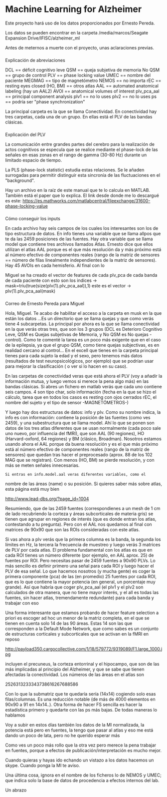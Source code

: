 # Machine Learning for Alzheimer

Este proyecto hará uso de los datos proporcionados por Ernesto Pereda.

Los datos se pueden encontrar en la carpeta /media/marcos/Seagate Expansion Drive/IFISC/alzheimer_ml

Antes de meternos a muerte con el proyecto, unas aclaraciones previas.

###
Explicación de abreviaciones

DCL == déficit cognitivo leve
QSM == queja subjetiva de memoria
No QSM == grupo de control
PLV == phase locking value
UMEC == nombre del paciente
MEGMAG == tipo de magnetómetro
NEMOS == no importa
rEC == resting eyes closed
(HO, BM) == otros atlas
AAL == automated anatomical labeling (hay un AAL2)
AVOI == anatomical volumes of interest
plv_pca_aal == principal component analysis
plv1 == no lo uses
plv2 == no lo uses
ps == podría ser "phase synchronization"

La principal carpeta es la que se llama Conectividad.
En conectividad hay tres carpetas, cada una de un grupo.
En ellas está el PLV de las bandas clásicas.

###
Explicación del PLV

La comunicación entre grandes partes del cerebro para la realización
de actos cognitivos se especula que se realice mediante el phase-lock
de las señales en esas zonas en el rango de gamma (30-80 Hz) durante
un limitado espacio de tiempo.

La PLS (phase-lock statistic) estudia estas relaciones. Se le añaden
surrogadas para permitir distinguir esta sincronía de las fluctuaciones
en el "background".

Hay un archivo en la raíz de este manual que te lo calcula en MATLAB.
También está el paper que lo explica. El link desde donde me lo descargué es este: https://es.mathworks.com/matlabcentral/fileexchange/31600-phase-locking-value

###
Cómo conseguir los inputs

En cada archivo hay seis campos de los cuales los interesantes son los de tipo estructura de datos. En info tienes una variable que se llama allpos que te da las 2459 posiciones de las fuentes. Hay otra variable que se llama model que contiene tres archivos llamados Atlas. Ernesto dice que ellos utilizan el atlas AAL porque es el que más resolución da y más próximo está al número efectivo de componentes reales (rango de la matriz de sensores == número de filas linealmente independientes de la matriz de sensores). Hay 45 AVOIs en cada hemisferio.
Al final con lo

Miguel se ha creado el vector de features de cada plv_pca de cada banda de cada paciente con
esto son los indices -> mask=triu(true(size(plv(1).plv_pca_aal)),1)
este es el vector -> plv(1).plv_pca_aal(mask)

###
Correo de Ernesto Pereda para Miguel

Hola, Miguel. Te acabo de habilitar el acceso a la carpeta en musk en la
que están los datos ...Es un directorio que se llama quejas y que como
verás tiene 4 subcarpetas. La principal por ahora es la que se llama
conectividad en la que verás otras tres, que son los 3 grupos (DCL es
Deterioro Cognitivo Leve, QSM es Quejas subjetivas de Memoria, y No QSM
es No quejas -control). Como te comenté la tarea es un poco más exigente
que en el caso de la epilepsia, ya que el grupo QSM, como tiene quejas
subjectivas, es en realidad cercano al control... En el excell que
tienes en la carpeta principal tienes para cada sujeto la edad y el
sexo, pero tenemos más datos (resultados de test neuropsicológicos, por
ejemplo) que se podrían usar para mejorar la clasificación ( o ver si lo
hacen en su caso).

   En las carpetas de conectividad veras que está ahora el PLV (voy a
añadir la información mutua, y luego vemos si merece la pena algo más)
en las bandas clásicas. Si abres un fichero en matlab verás que cada uno
contiene seis campos. 4 son tipo char, solo información (fecha en la que
se hizo el cálculo, tarea que en todos los casos es resting con ojos
cerrados rEC, el nombre del sujeto y el tipo de sensor -MAGNETÓMETROS-)

   Y luego hay dos estructuras de datos: info y plv. Como su nombre
indica, la info es con información: contiene la posición de las fuentes
(como ves 2459), y una subestructura que se llama model. Ahí lo que se
ponen son datos de los tres atlas diferentes que se usan normalmente
(cada poco sale uno nuevo, por influencia del fMRI), que son AAL (90
regiones), HO (Harvard-oxford, 64 regiones) y BM (clásico, Broadman).
Nosotros estamos usando ahora el AAL porque da buena resolución y es el
que más próximo está al número efectivo de componentes reales (rango de
la matriz de sensores) que quedan tras hacer el preprocesado (aprox. 88
de los 102 MAG que se registran). Con menos (HO, BM) se pierde
resolución, y con más se meten señales innecesarias.

    Si entras en info.model.aal veras diferentes variables, como el
nombre de las áreas (name) o su posición. Si quieres saber más sobre
atlas, esta página está muy bien

http://www.lead-dbs.org/?page_id=1004

   Resumiendo, que de las 2459 fuentes (correspondienes a un mesh de 1
cm de lado recubriendo la corteza y áreas subcorticales de materia gris)
se tienen que agrupar en regiones de interés (que es donde entran los
atlas, contestando a tu pregunta). Pero con el AAL nos quedamos al final
con matrices de 90x90 que son las ROIs consideradas con este atlas.

   Si vas ahora a plv verás que la primera columna es la banda, la
segunda los límites en Hz, la tercera la frecuencia de muestreo y luego
verás 3 matrices de PLV por cada atlas. El problema fundamental con los
atlas es que en cada ROI tienes un número diferente (por ejemplo, en AAL
aprox. 25) de fuentes por ROI. Pero necesitas pasar de 2459 fuentes a
90x90 PLVs. Lo más sencillo es definir primero una señal para cada ROI y
luego hacer el PLV de esa señal. Lo que hacemos nosotros (y mucha gente)
es coger la primera componente (pca) de las (en promedio) 25 fuentes por
cada ROI, que es lo que contiene la mayor potencia (en general, un
porcentaje muy grande). Así que habría que coger plv_pca_aal (el plv1 y
el plv2 son calculados de otra manera, que no tiene mayor interés, y el
all es todas las fuentes, sin hacer atlas, tremendamente redundante)
para cada banda y trabajar con eso

   Una forma interesante que estamos probando de hacer feature selection
a priori es escoger ad hoc un menor de la matriz completa, en el que se
tienen en cuenta solo 14 de las 90 áreas. Estas 14 son las que
corresponden a la Default Mode Network, que como sabes es un conjunto de
estructuras corticales y subcorticales que se activan en la fMRI en reposo

http://payload350.cargocollective.com/1/18/579772/9319089/F1.large_1000.jpg

incluyen el precuneus, la corteza entorrinal y el hipocampo, que son de
las más implicadas al principio del Alzheimer, y que se sabe que tienen
afectadas la conectividad. Los números de las áreas en el atlas son

2526313233343738616267688586

Con lo que la submatriz que te quedaría sería (14x14) cogiendo solo esas
filas/columnas. Es una reducción notable (de más de 4000 elementos en
90x90 a 91 en 14x14..). Otra forma de hacer FS sencilla es hacer la
estadística primero y quedarte con las ps más bajas. De todas maneras lo
hablamos

   Voy a subir en estos días también los datos de la MI normalizada, la
potencia está pero en fuentes, la tengo que pasar al atlas y eso me está
dando un poco de lata, pero no he querido esperar más

   Como ves un poco más rollo que la otra vez pero merece la pena
trabajar en fuentes, porque a efectos de publicación/interpretación es
mucho mejor.

   Cuando quieras y hayas ido echando un vistazo a los datos hacemos un
skype. Cuando ponga la MI te aviso.

   Una última cosa, ignora en el nombre de los ficheros lo de NEMOS y
UMEC; que indica solo la base de datos de procedencia a efectos internos
del lab.

   Un abrazo
